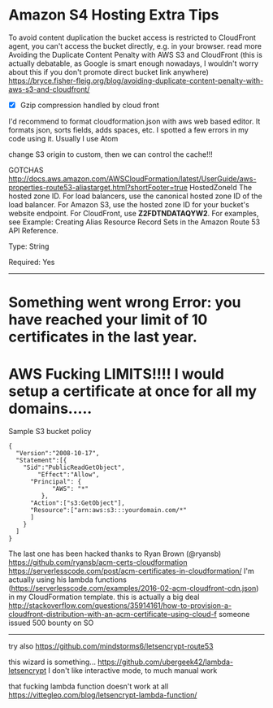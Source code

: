 
# Amazon S4 Hosting Extra Tips

To avoid content duplication the bucket access is restricted to CloudFront agent, you can't access the bucket directly, e.g. in your browser. read more Avoiding the Duplicate Content Penalty with AWS S3 and CloudFront  (this is actually debatable, as Google is smart enough nowadays, I wouldn't worry about this if you don't promote direct bucket link anywhere)
https://bryce.fisher-fleig.org/blog/avoiding-duplicate-content-penalty-with-aws-s3-and-cloudfront/

- [x] Gzip compression handled by cloud front

I'd recommend to format cloudformation.json with aws web based editor.
It formats json, sorts fields, adds spaces, etc. I spotted a few errors in my code using it.
Usually I use Atom

change S3 origin to custom, then we can control the cache!!!

GOTCHAS
http://docs.aws.amazon.com/AWSCloudFormation/latest/UserGuide/aws-properties-route53-aliastarget.html?shortFooter=true
HostedZoneId
The hosted zone ID. For load balancers, use the canonical hosted zone ID of the load balancer. For Amazon S3, use the hosted zone ID for your bucket's website endpoint. For CloudFront, use **Z2FDTNDATAQYW2**. For examples, see Example: Creating Alias Resource Record Sets in the Amazon Route 53 API Reference.

Type: String

Required: Yes

---

Something went wrong
Error: you have reached your limit of 10 certificates in the last year.
=============================================
AWS Fucking LIMITS!!!!
I would setup a certificate at once for all my domains.....
==============================================

Sample S3 bucket policy
```
{
  "Version":"2008-10-17",
  "Statement":[{
    "Sid":"PublicReadGetObject",
        "Effect":"Allow",
      "Principal": {
            "AWS": "*"
         },
      "Action":["s3:GetObject"],
      "Resource":["arn:aws:s3:::yourdomain.com/*"
      ]
    }
  ]
}
```

The last one has been hacked thanks to Ryan Brown (@ryansb)
https://github.com/ryansb/acm-certs-cloudformation
https://serverlesscode.com/post/acm-certificates-in-cloudformation/
I'm actually using his lambda functions (https://serverlesscode.com/examples/2016-02-acm-cloudfront-cdn.json) in my CloudFormation template.
this is actually a big deal
http://stackoverflow.com/questions/35914161/how-to-provision-a-cloudfront-distribution-with-an-acm-certificate-using-cloud-f
someone issued 500 bounty on SO

---   


try also
https://github.com/mindstorms6/letsencrypt-route53


this wizard is something...
https://github.com/ubergeek42/lambda-letsencrypt
I don't like interactive mode, to much manual work



that fucking lambda function doesn't work at all
https://vittegleo.com/blog/letsencrypt-lambda-function/
